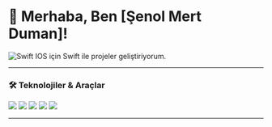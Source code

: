 # 👋 Merhaba, Ben [Şenol Mert Duman]!

![Swift](https://upload.wikimedia.org/wikipedia/commons/9/9d/Swift_logo.svg) IOS için Swift ile projeler geliştiriyorum.

---

### 🛠️ **Teknolojiler & Araçlar**
<p align="left">
  <img src="https://img.shields.io/badge/Swift-FA7343?style=for-the-badge&logo=swift&logoColor=white" />
  <img src="https://img.shields.io/badge/SwiftUI-007AFF?style=for-the-badge&logo=swift&logoColor=white" />
  <img src="https://img.shields.io/badge/Xcode-1575F9?style=for-the-badge&logo=xcode&logoColor=white" />
  <img src="https://img.shields.io/badge/CoreML-0055FF?style=for-the-badge&logo=apple&logoColor=white" />
  <img src="https://img.shields.io/badge/Python-3776AB?style=for-the-badge&logo=python&logoColor=white" />
</p>

---

